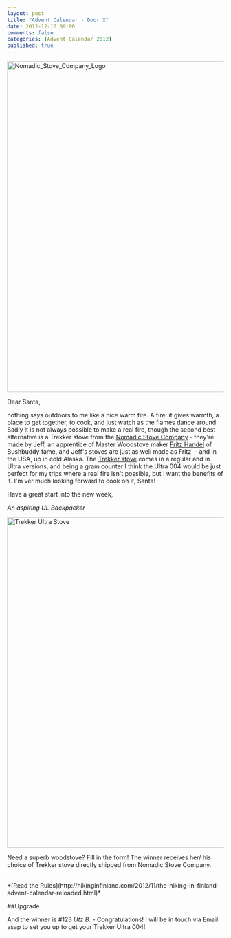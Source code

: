 ```yaml
---
layout: post
title: "Advent Calendar - Door X"
date: 2012-12-10 09:00
comments: false
categories: [Advent Calendar 2012]
published: true
---
```


<a href="http://www.nomadicstovecompany.com/" title="Nomadic Stove Company"><img src="http://farm9.staticflickr.com/8214/8259731659_007570781b_b.jpg" width="1024" height="768" alt="Nomadic_Stove_Company_Logo"></a>

<!-- more -->

Dear Santa,

nothing says outdoors to me like a nice warm fire. A fire: it gives warmth, a place to get together, to cook, and just watch as the flames dance around. Sadly it is not always possible to make a real fire, though the second best alternative is a Trekker stove from the [Nomadic Stove Company](http://www.nomadicstovecompany.com/) - they're made by Jeff, an apprentice of Master Woodstove maker [Fritz Handel](http://hikinginfinland.com/2009/11/interview-fritz-handel-from-bushbuddy.html) of Bushbuddy fame, and Jeff's stoves are just as well made as Fritz' - and in the USA, up in cold Alaska. The [Trekker stove](http://www.nomadicstovecompany.com/#!/our-stoves/trekker/) comes in a regular and in Ultra versions, and being a gram counter I think the Ultra 004 would be just perfect for my trips where a real fire isn't possible, but I want the benefits of it. I'm ver much looking forward to cook on it, Santa!

Have a great start into the new week, 



*An aspiring UL Backpacker*

<a href="http://www.nomadicstovecompany.com/#!/our-stoves/" title="Trekker Ultra Stove"><img src="http://farm9.staticflickr.com/8496/8259732211_3c39662807_b.jpg" width="1024" height="768" alt="Trekker Ultra Stove"></a>

Need a superb woodstove? Fill in the form! The winner receives her/ his choice of Trekker stove directly shipped from Nomadic Stove Company.

<br>
*[Read the Rules](http://hikinginfinland.com/2012/11/the-hiking-in-finland-advent-calendar-reloaded.html)*

##Upgrade

And the winner is #123 *Utz B.* - Congratulations! I will be in touch via Email asap to set you up to get your Trekker Ultra 004!